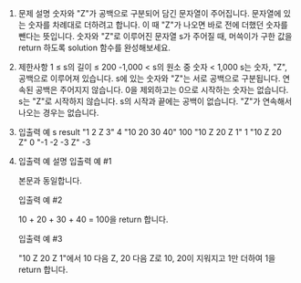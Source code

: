 1. 문제 설명
   숫자와 "Z"가 공백으로 구분되어 담긴 문자열이 주어집니다. 문자열에 있는 숫자를 차례대로 더하려고 합니다. 이 때 "Z"가 나오면 바로 전에 더했던 숫자를 뺀다는 뜻입니다. 숫자와 "Z"로 이루어진 문자열 s가 주어질 때, 머쓱이가 구한 값을 return 하도록 solution 함수를 완성해보세요.

2. 제한사항
   1 ≤ s의 길이 ≤ 200
   -1,000 < s의 원소 중 숫자 < 1,000
   s는 숫자, "Z", 공백으로 이루어져 있습니다.
   s에 있는 숫자와 "Z"는 서로 공백으로 구분됩니다.
   연속된 공백은 주어지지 않습니다.
   0을 제외하고는 0으로 시작하는 숫자는 없습니다.
   s는 "Z"로 시작하지 않습니다.
   s의 시작과 끝에는 공백이 없습니다.
   "Z"가 연속해서 나오는 경우는 없습니다.

3. 입출력 예
   s result
   "1 2 Z 3" 4
   "10 20 30 40" 100
   "10 Z 20 Z 1" 1
   "10 Z 20 Z" 0
   "-1 -2 -3 Z" -3

4. 입출력 예 설명
   입출력 예 #1

   본문과 동일합니다.

   입출력 예 #2

   10 + 20 + 30 + 40 = 100을 return 합니다.

   입출력 예 #3

   "10 Z 20 Z 1"에서 10 다음 Z, 20 다음 Z로 10, 20이 지워지고 1만 더하여 1을 return 합니다.
